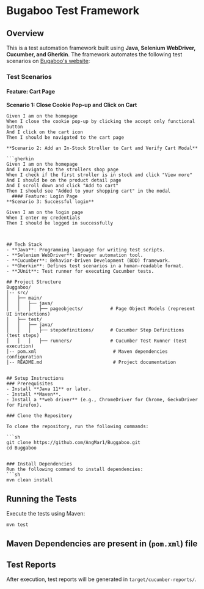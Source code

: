 # Bugaboo Test Framework

## Overview
This is a test automation framework built using **Java, Selenium WebDriver, Cucumber, and Gherkin**. The framework automates the following test scenarios on [Bugaboo's website](https://www.bugaboo.com/us-en):


### Test Scenarios

#### Feature: Cart Page

**Scenario 1: Close Cookie Pop-up and Click on Cart**

```gherkin
Given I am on the homepage
When I close the cookie pop-up by clicking the accept only functional button
And I click on the cart icon
Then I should be navigated to the cart page

**Scenario 2: Add an In-Stock Stroller to Cart and Verify Cart Modal**

```gherkin
Given I am on the homepage
And I navigate to the strollers shop page
When I check if the first stroller is in stock and click "View more"
And I should be on the product detail page
And I scroll down and click "Add to cart"
Then I should see "Added to your shopping cart" in the modal
  #### Feature: Login Page
**Scenario 3: Successful login**
  
Given I am on the login page
When I enter my credentials
Then I should be logged in successfully
  
  
  
## Tech Stack
- **Java**: Programming language for writing test scripts.
- **Selenium WebDriver**: Browser automation tool.
- **Cucumber**: Behavior-Driven Development (BDD) framework.
- **Gherkin**: Defines test scenarios in a human-readable format.
- **JUnit**: Test runner for executing Cucumber tests.

## Project Structure
Buggaboo/
│-- src/
│   ├── main/
│   │   ├── java/
│   │   │   ├── pageobjects/          # Page Object Models (represent UI interactions)
│   ├── test/
│   │   ├── java/
│   │   │   ├── stepdefinitions/      # Cucumber Step Definitions (test steps)
│   │   │   ├── runners/              # Cucumber Test Runner (test execution)
│-- pom.xml                            # Maven dependencies configuration
│-- README.md                          # Project documentation


## Setup Instructions
### Prerequisites
- Install **Java 11** or later.
- Install **Maven**.
- Install a **web driver** (e.g., ChromeDriver for Chrome, GeckoDriver for Firefox).

### Clone the Repository

To clone the repository, run the following commands:

```sh
git clone https://github.com/AngMar1/Buggaboo.git
cd Buggaboo


### Install Dependencies
Run the following command to install dependencies:
```sh
mvn clean install
```

## Running the Tests
Execute the tests using Maven:
```sh
mvn test
```

## Maven Dependencies are present in (`pom.xml`) file 

## Test Reports
After execution, test reports will be generated in `target/cucumber-reports/`.


